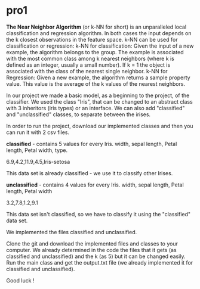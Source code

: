 # pro1

**The Near Neighbor Algorithm** (or k-NN for short) is an unparalleled local classification and regression algorithm. 
In both cases the input depends on the k closest observations in the feature space. k-NN can be used for classification or regression:
k-NN for classification: Given the input of a new example, the algorithm belongs to the group. The example is associated with the most common class among k nearest neighbors (where k is defined as an integer, usually a small number). If k = 1 the object is associated with the class of the nearest single neighbor.
k-NN for Regression: Given a new example, the algorithm returns a sample property value. This value is the average of the k values of the nearest neighbors.

In our project we made a basic model, as a beginning to the project, of the classifier.
We used the class "Iris", that can be changed to an abstract class with 3 inheritors (iris types) or an interface.
We can also add "classified" and "unclassified" classes, to separate between the irises.

In order to run the project, download our implemented classes and then you can run it with 2 csv files.

**classified** - contains 5 values for every Iris. 
width, sepal length, Petal length, Petal width, type.

6.9,4.2,11.9,4.5,Iris-setosa

This data set is already classified - we use it to classify other Irises.

**unclassified** - contains 4 values for every Iris.
width, sepal length, Petal length, Petal width

3.2,7.8,1.2,9.1

This data set isn't classified, so we have to classify it using the "classified" data set.

We implemented the files classified and unclassified.

Clone the git and download the implemented files and classes to your computer. 
We already determined in the code the files that it gets (as classified and unclassified) and the k (as 5) but it can be changed easily.
Run the main class and get the output.txt file (we already implemented it for classified and unclassified).

Good luck !
